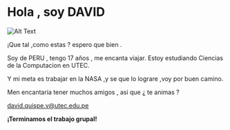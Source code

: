 # Hola , soy DAVID

![Alt Text](https://virtuoart.com/public/uploads/preview/fabe792bde26fc8fe9891658c5358f8e-61861588150469fnpjwwp5xn.jpg)

¡Que tal ,como estas ? 
espero que bien .

Soy de PERU , tengo 17 años , me encanta viajar. Estoy estudiando Ciencias de la Computacion en UTEC.

Y mi meta es trabajar en la NASA ,y se que lo lograre ,voy por buen camino.

Men encantaria tener muchos amigos , asi que ¿ te animas ? 

david.quispe.v@utec.edu.pe

**¡Terminamos el trabajo grupal!**

